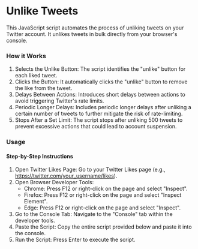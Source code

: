 # Unlike Tweets
This JavaScript script automates the process of unliking tweets on your Twitter account. It unlikes tweets in bulk directly from your browser's console.

### How it Works
1. Selects the Unlike Button: The script identifies the "unlike" button for each liked tweet.
2. Clicks the Button: It automatically clicks the "unlike" button to remove the like from the tweet.
3. Delays Between Actions: Introduces short delays between actions to avoid triggering Twitter's rate limits.
4. Periodic Longer Delays: Includes periodic longer delays after unliking a certain number of tweets to further mitigate the risk of rate-limiting.
5. Stops After a Set Limit: The script stops after unliking 500 tweets to prevent excessive actions that could lead to account suspension.
   
### Usage
#### Step-by-Step Instructions
1. Open Twitter Likes Page: Go to your Twitter Likes page (e.g., https://twitter.com/your_username/likes).
2. Open Browser Developer Tools:
      * Chrome: Press F12 or right-click on the page and select "Inspect".
      * Firefox: Press F12 or right-click on the page and select "Inspect Element".
      * Edge: Press F12 or right-click on the page and select "Inspect".
3. Go to the Console Tab: Navigate to the "Console" tab within the developer tools.
4. Paste the Script: Copy the entire script provided below and paste it into the console.
5. Run the Script: Press Enter to execute the script.
